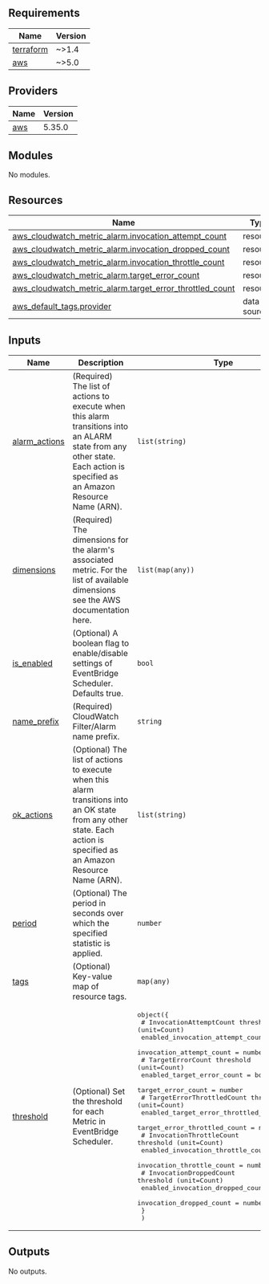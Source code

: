 <!-- BEGIN_TF_DOCS -->
## Requirements

| Name | Version |
|------|---------|
| <a name="requirement_terraform"></a> [terraform](#requirement\_terraform) | ~>1.4 |
| <a name="requirement_aws"></a> [aws](#requirement\_aws) | ~>5.0 |

## Providers

| Name | Version |
|------|---------|
| <a name="provider_aws"></a> [aws](#provider\_aws) | 5.35.0 |

## Modules

No modules.

## Resources

| Name | Type |
|------|------|
| [aws_cloudwatch_metric_alarm.invocation_attempt_count](https://registry.terraform.io/providers/hashicorp/aws/latest/docs/resources/cloudwatch_metric_alarm) | resource |
| [aws_cloudwatch_metric_alarm.invocation_dropped_count](https://registry.terraform.io/providers/hashicorp/aws/latest/docs/resources/cloudwatch_metric_alarm) | resource |
| [aws_cloudwatch_metric_alarm.invocation_throttle_count](https://registry.terraform.io/providers/hashicorp/aws/latest/docs/resources/cloudwatch_metric_alarm) | resource |
| [aws_cloudwatch_metric_alarm.target_error_count](https://registry.terraform.io/providers/hashicorp/aws/latest/docs/resources/cloudwatch_metric_alarm) | resource |
| [aws_cloudwatch_metric_alarm.target_error_throttled_count](https://registry.terraform.io/providers/hashicorp/aws/latest/docs/resources/cloudwatch_metric_alarm) | resource |
| [aws_default_tags.provider](https://registry.terraform.io/providers/hashicorp/aws/latest/docs/data-sources/default_tags) | data source |

## Inputs

| Name | Description | Type | Default | Required |
|------|-------------|------|---------|:--------:|
| <a name="input_alarm_actions"></a> [alarm\_actions](#input\_alarm\_actions) | (Required) The list of actions to execute when this alarm transitions into an ALARM state from any other state. Each action is specified as an Amazon Resource Name (ARN). | `list(string)` | n/a | yes |
| <a name="input_dimensions"></a> [dimensions](#input\_dimensions) | (Required) The dimensions for the alarm's associated metric. For the list of available dimensions see the AWS documentation here. | `list(map(any))` | n/a | yes |
| <a name="input_is_enabled"></a> [is\_enabled](#input\_is\_enabled) | (Optional) A boolean flag to enable/disable settings of EventBridge Scheduler. Defaults true. | `bool` | `true` | no |
| <a name="input_name_prefix"></a> [name\_prefix](#input\_name\_prefix) | (Required) CloudWatch Filter/Alarm name prefix. | `string` | n/a | yes |
| <a name="input_ok_actions"></a> [ok\_actions](#input\_ok\_actions) | (Optional) The list of actions to execute when this alarm transitions into an OK state from any other state. Each action is specified as an Amazon Resource Name (ARN). | `list(string)` | `null` | no |
| <a name="input_period"></a> [period](#input\_period) | (Optional) The period in seconds over which the specified statistic is applied. | `number` | `300` | no |
| <a name="input_tags"></a> [tags](#input\_tags) | (Optional) Key-value map of resource tags. | `map(any)` | `null` | no |
| <a name="input_threshold"></a> [threshold](#input\_threshold) | (Optional) Set the threshold for each Metric in EventBridge Scheduler. | <pre>object({<br>    # InvocationAttemptCount threshold (unit=Count)<br>    enabled_invocation_attempt_count = bool<br>    invocation_attempt_count         = number<br>    # TargetErrorCount threshold (unit=Count)<br>    enabled_target_error_count = bool<br>    target_error_count         = number<br>    # TargetErrorThrottledCount threshold (unit=Count)<br>    enabled_target_error_throttled_count = bool<br>    target_error_throttled_count         = number<br>    # InvocationThrottleCount threshold (unit=Count)<br>    enabled_invocation_throttle_count = bool<br>    invocation_throttle_count         = number<br>    # InvocationDroppedCount threshold (unit=Count)<br>    enabled_invocation_dropped_count = bool<br>    invocation_dropped_count         = number<br>    }<br>  )</pre> | <pre>{<br>  "enabled_invocation_attempt_count": false,<br>  "enabled_invocation_dropped_count": true,<br>  "enabled_invocation_throttle_count": true,<br>  "enabled_target_error_count": true,<br>  "enabled_target_error_throttled_count": true,<br>  "invocation_attempt_count": 0,<br>  "invocation_dropped_count": 1,<br>  "invocation_throttle_count": 1,<br>  "target_error_count": 10,<br>  "target_error_throttled_count": 1<br>}</pre> | no |

## Outputs

No outputs.
<!-- END_TF_DOCS -->
